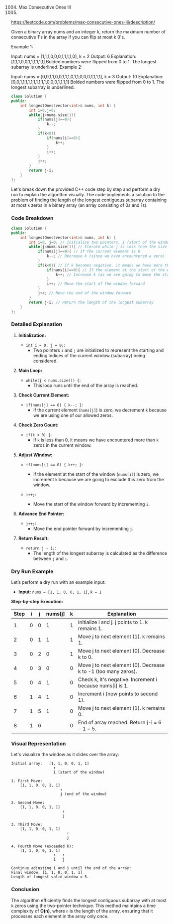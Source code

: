 1004. Max Consecutive Ones III
1005. 
https://leetcode.com/problems/max-consecutive-ones-iii/description/

Given a binary array nums and an integer k, return the maximum number of consecutive 1's in the array if you can flip at most k 0's.

 

Example 1:

Input: nums = [1,1,1,0,0,0,1,1,1,1,0], k = 2
Output: 6
Explanation: [1,1,1,0,0,1,1,1,1,1,1]
Bolded numbers were flipped from 0 to 1. The longest subarray is underlined.
Example 2:

Input: nums = [0,0,1,1,0,0,1,1,1,0,1,1,0,0,0,1,1,1,1], k = 3
Output: 10
Explanation: [0,0,1,1,1,1,1,1,1,1,1,1,0,0,0,1,1,1,1]
Bolded numbers were flipped from 0 to 1. The longest subarray is underlined.

```cpp
class Solution {
public:
    int longestOnes(vector<int>& nums, int k) {
        int i=0,j=0;
        while(j<nums.size()){
            if(nums[j]==0){
                k--;
            }
            if(k<0){
                if(nums[i]==0){
                    k++;
                }
                i++;
            }
            j++;
        }
        return j-i;
    }
};

```

Let's break down the provided C++ code step by step and perform a dry run to explain the algorithm visually. The code implements a solution to the problem of finding the length of the longest contiguous subarray containing at most `k` zeros in a binary array (an array consisting of 0s and 1s).

### Code Breakdown

```cpp
class Solution {
public:
    int longestOnes(vector<int>& nums, int k) {
        int i=0, j=0; // Initialize two pointers, i (start of the window) and j (end of the window)
        while(j<nums.size()){ // Iterate while j is less than the size of the array
            if(nums[j]==0){ // If the current element is 0
                k--; // Decrease k (since we have encountered a zero)
            }
            if(k<0){ // If k becomes negative, it means we have more than k zeros
                if(nums[i]==0){ // If the element at the start of the window is 0
                    k++; // Increase k (as we are going to move the start of the window forward)
                }
                i++; // Move the start of the window forward
            }
            j++; // Move the end of the window forward
        }
        return j-i; // Return the length of the longest subarray
    }
};
```

### Detailed Explanation

1. **Initialization:**
   - `int i = 0, j = 0;`: 
     - Two pointers `i` and `j` are initialized to represent the starting and ending indices of the current window (subarray) being considered.

2. **Main Loop:**
   - `while(j < nums.size()) {`: 
     - This loop runs until the end of the array is reached.

3. **Check Current Element:**
   - `if(nums[j] == 0) { k--; }`: 
     - If the current element (`nums[j]`) is zero, we decrement `k` because we are using one of our allowed zeros.

4. **Check Zero Count:**
   - `if(k < 0) {`: 
     - If `k` is less than 0, it means we have encountered more than `k` zeros in the current window.

5. **Adjust Window:**
   - `if(nums[i] == 0) { k++; }`: 
     - If the element at the start of the window (`nums[i]`) is zero, we increment `k` because we are going to exclude this zero from the window.

   - `i++;`: 
     - Move the start of the window forward by incrementing `i`.

6. **Advance End Pointer:**
   - `j++;`: 
     - Move the end pointer forward by incrementing `j`.

7. **Return Result:**
   - `return j - i;`: 
     - The length of the longest subarray is calculated as the difference between `j` and `i`.

### Dry Run Example

Let’s perform a dry run with an example input:
- **Input:** `nums = [1, 1, 0, 0, 1, 1]`, `k = 1`

**Step-by-step Execution:**

| Step | i | j | nums[j] | k | Explanation |
|------|---|---|---------|---|-------------|
| 1    | 0 | 0 | 1       | 1 | Initialize i and j. j points to 1. k remains 1. |
| 2    | 0 | 1 | 1       | 1 | Move j to next element (1). k remains 1. |
| 3    | 0 | 2 | 0       | 1 | Move j to next element (0). Decrease k to 0. |
| 4    | 0 | 3 | 0       | 0 | Move j to next element (0). Decrease k to -1 (too many zeros). |
| 5    | 0 | 4 | 1       | 0 | Check k, it's negative. Increment i because nums[i] is 1. |
| 6    | 1 | 4 | 1       | 0 | Increment i (now points to second 1). |
| 7    | 1 | 5 | 1       | 0 | Move j to next element (1). k remains 0. |
| 8    | 1 | 6 |         | 0 | End of array reached. Return j-i = 6 - 1 = 5. |

### Visual Representation

Let's visualize the window as it slides over the array:

```
Initial array:   [1, 1, 0, 0, 1, 1]
                   ↑
                   i (start of the window)

1. First Move:
    [1, 1, 0, 0, 1, 1]
                      ↑
                      j (end of the window)

2. Second Move:
    [1, 1, 0, 0, 1, 1]
                       ↑
                       j

3. Third Move:
    [1, 1, 0, 0, 1, 1]
                         ↑
                         j

4. Fourth Move (exceeded k):
    [1, 1, 0, 0, 1, 1]
                   ↑   ↑
                   i   j

Continue adjusting i and j until the end of the array:
Final window: [1, 1, 0, 0, 1, 1]
Length of longest valid window = 5.
```

### Conclusion

The algorithm efficiently finds the longest contiguous subarray with at most `k` zeros using the two-pointer technique. This method maintains a time complexity of **O(n)**, where `n` is the length of the array, ensuring that it processes each element in the array only once.
